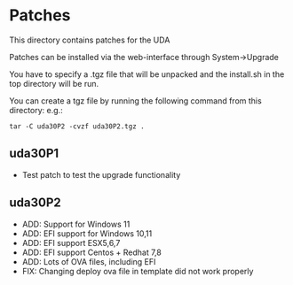 # Patches

This directory contains patches for the UDA

Patches can be installed via the web-interface through System->Upgrade

You have to specify a .tgz file that will be unpacked and the install.sh
in the top directory will be run.

You can create a tgz file by running the following command from this directory:
e.g.:

```
tar -C uda30P2 -cvzf uda30P2.tgz .
```

## uda30P1
 * Test patch to test the upgrade functionality

## uda30P2
 * ADD: Support for Windows 11
 * ADD: EFI support for Windows 10,11
 * ADD: EFI support ESX5,6,7
 * ADD: EFI support Centos + Redhat 7,8
 * ADD: Lots of OVA files, including EFI
 * FIX: Changing deploy ova file in template did not work properly

